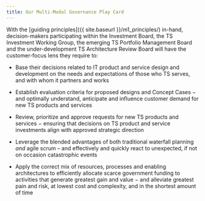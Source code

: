 ```yaml
---
title: Our Multi-Modal Governance Play Card
---
```


With the [guiding principles]({{ site.baseurl }}/m1_principles/) in-hand, decision-makers participating within the Investment Board, the TS Investment Working Group, the emerging TS Portfolio Management Board and the under-development TS Architecture Review Board will have the customer-focus lens they require to:

* Base their decisions related to IT product and service design and development on the needs and expectations of those who TS serves, and with whom it partners and works

* Establish evaluation criteria for proposed designs and Concept Cases − and optimally understand, anticipate and influence customer demand for new TS products and services

* Review, prioritize and approve requests for new TS products and services − ensuring that decisions on TS product and service investments align with approved strategic direction

* Leverage the blended advantages of both traditional waterfall planning *and* agile scrum – and effectively and quickly react to unexpected, if not on occasion catastrophic events

* Apply the correct mix of resources, processes and enabling architectures to efficiently allocate scarce government funding to activities that generate greatest gain and value − and alleviate greatest pain and risk, at lowest cost and complexity, and in the shortest amount of time

